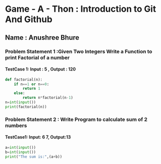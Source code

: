# Game - A - Thon : Introduction to Git And Github
## Name : Anushree Bhure
### Problem Statement 1 :Given Two Integers Write a Function to print Factorial of a number
#### TestCase 1: Input : 5 , Output : 120
```python
def factorial(n):
    if n==1 or n==0:
        return 1
    else:
        return n*factorial(n-1)
n=int(input())
print(factorial(n))
```
### Problem Statement 2 : Write Program to calculate sum of 2 numbers
#### TestCase1: Input: 6 7, Output:13
```python
a=int(input())
b=int(input())
print("The sum is:",(a+b))
```


